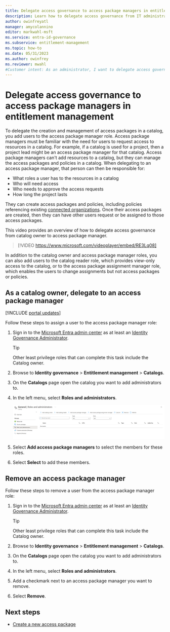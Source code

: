```yaml
---
title: Delegate access governance to access package managers in entitlement management
description: Learn how to delegate access governance from IT administrators to access package managers and project managers so that they can manage access themselves.
author: owinfreyatl
manager: amycolannino
editor: markwahl-msft
ms.service: entra-id-governance
ms.subservice: entitlement-management
ms.topic: how-to
ms.date: 05/31/2023
ms.author: owinfrey
ms.reviewer: mwahl
#Customer intent: As an administrator, I want to delegate access governance from IT administrators to department managers and project managers so that they can manage access themselves.
---
```


# Delegate access governance to access package managers in entitlement management

To delegate the creation and management of access packages in a catalog, you add users to the access package manager role. Access package managers must be familiar with the need for users to request access to resources in a catalog. For example, if a catalog is used for a project, then a project lead might be an access package manager for that catalog.  Access package managers can't add resources to a catalog, but they can manage the access packages and policies in a catalog.  When delegating to an access package manager, that person can then be responsible for:

- What roles a user has to the resources in a catalog
- Who will need access
- Who needs to approve the access requests
- How long the project lasts

They can create access packages and policies, including policies referencing existing [connected organizations](entitlement-management-organization.md). Once their access packages are created, then they can have other users request or be assigned to those access packages.

This video provides an overview of how to delegate access governance from catalog owner to access package manager.

> [!VIDEO https://www.microsoft.com/videoplayer/embed/RE3Lq08]

In addition to the catalog owner and access package manager roles, you can also add users to the catalog reader role, which provides view-only access to the catalog, or to the access package assignment manager role, which enables the users to change assignments but not access packages or policies.

## As a catalog owner, delegate to an access package manager

[!INCLUDE [portal updates](../includes/portal-update.md)]

Follow these steps to assign a user to the access package manager role:

1. Sign in to the [Microsoft Entra admin center](https://entra.microsoft.com) as at least an [Identity Governance Administrator](../identity/role-based-access-control/permissions-reference.md#identity-governance-administrator).
    > [!TIP]
    > Other least privilege roles that can complete this task include the Catalog owner.    
1. Browse to **Identity governance** > **Entitlement management** > **Catalogs**.

1. On the **Catalogs** page open the catalog you want to add administrators to.

1. In the left menu, select **Roles and administrators**.

    ![Catalogs roles and administrators](./media/entitlement-management-shared/catalog-roles-administrators.png)

1. Select **Add access package managers** to select the members for these roles.

1. Select **Select** to add these members.

## Remove an access package manager

Follow these steps to remove a user from the access package manager role:

1. Sign in to the [Microsoft Entra admin center](https://entra.microsoft.com) as at least an [Identity Governance Administrator](../identity/role-based-access-control/permissions-reference.md#identity-governance-administrator).
    > [!TIP]
    > Other least privilege roles that can complete this task include the Catalog owner.
1. Browse to **Identity governance** > **Entitlement management** > **Catalogs**.

1. On the **Catalogs** page open the catalog you want to add administrators to.

1. In the left menu, select **Roles and administrators**.

1. Add a checkmark next to an access package manager you want to remove.

1. Select **Remove**.

## Next steps

- [Create a new access package](entitlement-management-access-package-create.md)
